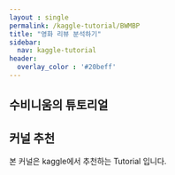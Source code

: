 ```yaml
---
layout : single
permalink: /kaggle-tutorial/BWMBP
title: "영화 리뷰 분석하기"
sidebar:
  nav: kaggle-tutorial
header:
  overlay_color : '#20beff'
---
```


## 수비니움의 튜토리얼

## 커널 추천

본 커널은 kaggle에서 추천하는 Tutorial 입니다.
